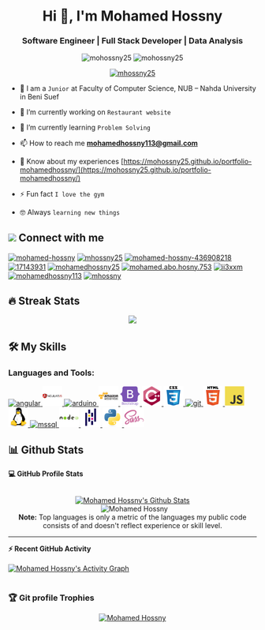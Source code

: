 

<!---
MoHossny25/MoHossny25 is a ✨ special ✨ repository because its `README.md` (this file) appears on your GitHub profile.
You can click the Preview link to take a look at your changes.
--->
<h1 align="center">Hi 👋, I'm Mohamed Hossny</h1>
<h3 align="center">Software Engineer | Full Stack Developer | Data Analysis</h3>

<p align="center"> <img src="https://komarev.com/ghpvc/?username=mohossny25&label=Profile%20views&color=0e75b6&style=flat" alt="mohossny25" />
<!-- 		   		   <img src="https://badges.pufler.dev/repos/mohossny25" alt="mohossny25" /> -->
		   <img src="https://img.shields.io/github/followers/mohossny25?label=Followers" alt="mohossny25" />

<p align="center"> <a href="https://twitter.com/mhossny25" target="blank"><img src="https://img.shields.io/twitter/follow/mhossny25?logo=twitter&style=for-the-badge&color=0e75b6&style=flat" alt="mhossny25" /></a> </p>

- :school: I am a `Junior` at Faculty of Computer Science, NUB – Nahda University in Beni Suef

- 🔭 I’m currently working on `Restaurant website`

- 🌱 I’m currently learning `Problem Solving`

- 📫 How to reach me **mohamedhossny113@gmail.com**

- 📄 Know about my experiences [https://mohossny25.github.io/portfolio-mohamedhossny/](https://mohossny25.github.io/portfolio-mohamedhossny/)

- ⚡ Fun fact `I love the gym`
- :nerd_face: Always `learning new things`


## <img src="https://media.giphy.com/media/iY8CRBdQXODJSCERIr/giphy.gif" width="30px"> Connect with me
<p align="left">
<a href="https://codepen.io/mohamed-hossny" target="blank"><img align="center" src="https://raw.githubusercontent.com/rahuldkjain/github-profile-readme-generator/master/src/images/icons/Social/codepen.svg" alt="mohamed-hossny" height="30" width="40" /></a>
<a href="https://twitter.com/mhossny25" target="blank"><img align="center" src="https://raw.githubusercontent.com/rahuldkjain/github-profile-readme-generator/master/src/images/icons/Social/twitter.svg" alt="mhossny25" height="30" width="40" /></a>
<a href="https://linkedin.com/in/mohamed-hossny-436908218" target="blank"><img align="center" src="https://raw.githubusercontent.com/rahuldkjain/github-profile-readme-generator/master/src/images/icons/Social/linked-in-alt.svg" alt="mohamed-hossny-436908218" height="30" width="40" /></a>
<a href="https://stackoverflow.com/users/17143931" target="blank"><img align="center" src="https://raw.githubusercontent.com/rahuldkjain/github-profile-readme-generator/master/src/images/icons/Social/stack-overflow.svg" alt="17143931" height="30" width="40" /></a>
<a href="https://kaggle.com/mohamedhossny25" target="blank"><img align="center" src="https://raw.githubusercontent.com/rahuldkjain/github-profile-readme-generator/master/src/images/icons/Social/kaggle.svg" alt="mohamedhossny25" height="30" width="40" /></a>
<a href="https://fb.com/mohamed.abo.hosny.753" target="blank"><img align="center" src="https://raw.githubusercontent.com/rahuldkjain/github-profile-readme-generator/master/src/images/icons/Social/facebook.svg" alt="mohamed.abo.hosny.753" height="30" width="40" /></a>
<a href="https://instagram.com/ii3xxm" target="blank"><img align="center" src="https://raw.githubusercontent.com/rahuldkjain/github-profile-readme-generator/master/src/images/icons/Social/instagram.svg" alt="ii3xxm" height="30" width="40" /></a>
<a href="https://www.hackerrank.com/mohamedhossny113" target="blank"><img align="center" src="https://raw.githubusercontent.com/rahuldkjain/github-profile-readme-generator/master/src/images/icons/Social/hackerrank.svg" alt="mohamedhossny113" height="30" width="40" /></a>
<a href="https://codeforces.com/profile/mhossny" target="blank"><img align="center" src="https://raw.githubusercontent.com/rahuldkjain/github-profile-readme-generator/master/src/images/icons/Social/codeforces.svg" alt="mhossny" height="30" width="40" /></a>
</p>


## 🔥 Streak Stats
<p align="center"><img src="https://github-readme-streak-stats.herokuapp.com/?user=mohossny25&theme=algolia" /></p>

## 🛠️ My Skills
<h3 align="left">Languages and Tools:</h3>
<p align="left"> <a href="https://angular.io" target="_blank" rel="noreferrer"> <img src="https://angular.io/assets/images/logos/angular/angular.svg" alt="angular" width="40" height="40"/> </a> <a href="https://angular.io" target="_blank" rel="noreferrer"> <img src="https://raw.githubusercontent.com/devicons/devicon/master/icons/angularjs/angularjs-original-wordmark.svg" alt="angularjs" width="40" height="40"/> </a> <a href="https://www.arduino.cc/" target="_blank" rel="noreferrer"> <img src="https://cdn.worldvectorlogo.com/logos/arduino-1.svg" alt="arduino" width="40" height="40"/> </a> <a href="https://aws.amazon.com" target="_blank" rel="noreferrer"> <img src="https://raw.githubusercontent.com/devicons/devicon/master/icons/amazonwebservices/amazonwebservices-original-wordmark.svg" alt="aws" width="40" height="40"/> </a> <a href="https://getbootstrap.com" target="_blank" rel="noreferrer"> <img src="https://raw.githubusercontent.com/devicons/devicon/master/icons/bootstrap/bootstrap-plain-wordmark.svg" alt="bootstrap" width="40" height="40"/> </a> <a href="https://www.w3schools.com/cpp/" target="_blank" rel="noreferrer"> <img src="https://raw.githubusercontent.com/devicons/devicon/master/icons/cplusplus/cplusplus-original.svg" alt="cplusplus" width="40" height="40"/> </a> <a href="https://www.w3schools.com/css/" target="_blank" rel="noreferrer"> <img src="https://raw.githubusercontent.com/devicons/devicon/master/icons/css3/css3-original-wordmark.svg" alt="css3" width="40" height="40"/> </a> <a href="https://git-scm.com/" target="_blank" rel="noreferrer"> <img src="https://www.vectorlogo.zone/logos/git-scm/git-scm-icon.svg" alt="git" width="40" height="40"/> </a> <a href="https://www.w3.org/html/" target="_blank" rel="noreferrer"> <img src="https://raw.githubusercontent.com/devicons/devicon/master/icons/html5/html5-original-wordmark.svg" alt="html5" width="40" height="40"/> </a> <a href="https://developer.mozilla.org/en-US/docs/Web/JavaScript" target="_blank" rel="noreferrer"> <img src="https://raw.githubusercontent.com/devicons/devicon/master/icons/javascript/javascript-original.svg" alt="javascript" width="40" height="40"/> </a> <a href="https://www.linux.org/" target="_blank" rel="noreferrer"> <img src="https://raw.githubusercontent.com/devicons/devicon/master/icons/linux/linux-original.svg" alt="linux" width="40" height="40"/> </a> <a href="https://www.microsoft.com/en-us/sql-server" target="_blank" rel="noreferrer"> <img src="https://www.svgrepo.com/show/303229/microsoft-sql-server-logo.svg" alt="mssql" width="40" height="40"/> </a> <a href="https://nodejs.org" target="_blank" rel="noreferrer"> <img src="https://raw.githubusercontent.com/devicons/devicon/master/icons/nodejs/nodejs-original-wordmark.svg" alt="nodejs" width="40" height="40"/> </a> <a href="https://pandas.pydata.org/" target="_blank" rel="noreferrer"> <img src="https://raw.githubusercontent.com/devicons/devicon/2ae2a900d2f041da66e950e4d48052658d850630/icons/pandas/pandas-original.svg" alt="pandas" width="40" height="40"/> </a> <a href="https://www.python.org" target="_blank" rel="noreferrer"> <img src="https://raw.githubusercontent.com/devicons/devicon/master/icons/python/python-original.svg" alt="python" width="40" height="40"/> </a> <a href="https://sass-lang.com" target="_blank" rel="noreferrer"> <img src="https://raw.githubusercontent.com/devicons/devicon/master/icons/sass/sass-original.svg" alt="sass" width="40" height="40"/> </a> </p>



 ## 📊 Github Stats
 
 
  <summary><b>💻 GitHub Profile Stats</b></summary>
  <br/>
  <p align="center">
    <a href="https://github.com/anuraghazra/github-readme-stats"><img alt="Mohamed Hossny's Github Stats" src="https://github-readme-stats.vercel.app/api?username=mohossny25&show_icons=true&count_private=true&theme=algolia" height="192px"/></a>
<br/>
  &nbsp;
	  <img src="https://github-readme-stats.vercel.app/api/top-langs?username=mohossny25&langs_count=10&show_icons=true&locale=en&layout=compact&theme=algolia" alt="Mohamed Hossny" height="192px"/>

  <br/>
  <b>Note:</b> Top languages is only a metric of the languages my public code consists of and doesn't reflect experience or skill level.
  </p>

----
  <summary><b>⚡ Recent GitHub Activity</b></summary>
  <br/>
   <a href="https://github.com/mohossny25"><img alt="Mohamed Hossny's Activity Graph" src="https://activity-graph.herokuapp.com/graph?username=mohossny25&custom_title=Mohamed%20Hossny%27s%20Contribution%20Graph&theme=react-dark" /></a>
  <br/>

<br/>

### :trophy: Git profile Trophies

<p align="center"> <a href="https://github.com/ryo-ma/github-profile-trophy"><img src="https://github-profile-trophy.vercel.app/?username=mohossny25&layout=compact&theme=algolia" alt="Mohamed Hossny" /></a> </p>


